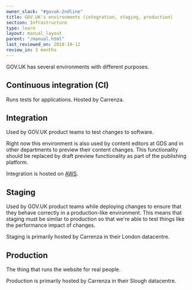 ```yaml
---
owner_slack: "#govuk-2ndline"
title: GOV.UK's environments (integration, staging, production)
section: Infrastructure
type: learn
layout: manual_layout
parent: "/manual.html"
last_reviewed_on: 2018-10-12
review_in: 3 months
---
```


GOV.UK has several environments with different purposes.

## Continuous integration (CI)

Runs tests for applications. Hosted by Carrenza.

## Integration

Used by GOV.UK product teams to test changes to software.

Right now this environment is also used by content editors at GDS and in other departments
to preview their content changes. This functionality should be replaced by draft preview
functionality as part of the publishing platform.

Integration is hosted on [AWS][govuk-in-aws].

[govuk-in-aws]: /manual/govuk-in-aws.html

## Staging

Used by GOV.UK product teams while deploying changes to ensure that they behave correctly
in a production-like environment. This means that staging must be similar to production
so that we're able to test things like the performance impact of changes.

Staging is primarily hosted by Carrenza in their London datacentre.

## Production

The thing that runs the website for real people.

Production is primarily hosted by Carrenza in their Slough datacentre.
